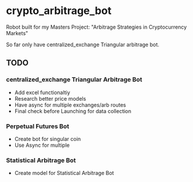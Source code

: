 # crypto_arbitrage_bot
Robot built for my Masters Project: "Arbitrage Strategies in Cryptocurrency Markets"

So far only have centralized_exchange Triangular arbitrage bot.


## TODO

### centralized_exchange Triangular Arbitrage Bot

 - Add excel functionaltiy
 - Research better price models
 - Have async for multiple exchanges/arb routes
 - Final check before Launching for data collection

### Perpetual Futures Bot

 - Create bot for singular coin
 - Use Async for multiple

### Statistical Arbitrage Bot

 - Create model for Statistical Arbitrage Bot

